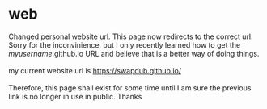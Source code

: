# web
Changed personal website url. This page now redirects to the correct url. Sorry for the inconvinience, 
but I only recently learned how to get the *myusername*.github.io URL and believe that is a better way of doing things. 
<br>
<br>
my current website url is https://swapdub.github.io/
<br>
<br>
Therefore, this page shall exist for some time until I am sure the previous link is no longer in use in public. Thanks
